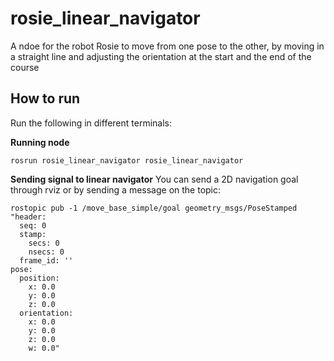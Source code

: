 # rosie_linear_navigator
A ndoe for the robot Rosie to move from one pose to the other, 
by moving in a straight line and adjusting the orientation
at the start and the end of the course

## How to run
Run the following in different terminals:

**Running node**
```
rosrun rosie_linear_navigator rosie_linear_navigator
```

**Sending signal to linear navigator**
You can send a 2D navigation goal through rviz or by sending a message on the topic:
```
rostopic pub -1 /move_base_simple/goal geometry_msgs/PoseStamped "header:
  seq: 0
  stamp:
    secs: 0
    nsecs: 0
  frame_id: ''
pose:
  position:
    x: 0.0
    y: 0.0
    z: 0.0
  orientation:
    x: 0.0
    y: 0.0
    z: 0.0
    w: 0.0"
```
